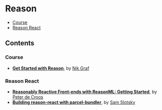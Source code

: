 # Reason

<!-- prettier-ignore-start -->
<!-- TOC depthFrom:3 -->

- [Course](#course)
- [Reason React](#reason-react)

<!-- /TOC -->
<!-- prettier-ignore-end -->

## Contents

### Course

- **[Get Started with Reason](https://egghead.io/courses/get-started-with-reason)**, by [Nik Graf](https://egghead.io/instructors/nik-graf)

### Reason React

- **[Reasonably Reactive Front-ends with ReasonML: Getting Started](https://www.codementor.io/cultofmetatron/reasonably-reactive-front-ends-with-reasonml-getting-started-jwdhe5muf)**, by [Peter de Croos](https://www.codementor.io/cultofmetatron)
- **[Building reason-react with parcel-bundler](https://blog.manifold.co/building-reason-react-with-parcel-bundler-cb651278bf47)**, by [Sam Slotsky](https://blog.manifold.co/@sslotsky)
